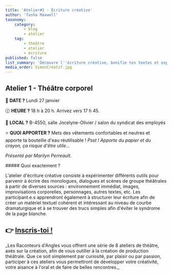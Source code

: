 ```yaml
---
title: 'Atelier#1 - Écriture créative'
author: 'Tasha Maxwell'
taxonomy:
    category:
        - blog
        - atelier
    tag:
        - théâtre
        - atelier
        - écriture
published: false
list_summary: 'Découvre l''écriture créative, bonifie tes textes et expérimente avec l''écriture de monologues, dialoges et scènes de théâtre.'
media_order: SimonCréatif.jpg
---
```


## Atelier 1 - Théâtre corporel
📆 **DATE ?** Lundi 27 janvier

🕧 **HEURE ?** 18 h à 20 h. Arrivez vers 17 h 45.

📍 **LOCAL ?** B-4550, salle Jocelyne-Olivier / salon du syndicat des employés

⭐ **QUOI APPORTER ?** Mets des vêtements confortables et neutres et apporte ta bouteille d'eau réutilisable !
_Psst ! Apporte du papier et du crayon, ça risque d'être utile..._

_Présenté par Marilyn Perreault._
<p>
    <p>
	</p>
</p>
##### Quoi exactement ?

L'atelier d'écriture créative consiste à expérimenter différents outils pour parvenir à écrire des monologues, dialogues et scènes de groupe théâtrales à partir de diverses sources : environnement immédiat, images, improvisations corporelles, personnages, autres textes, etc. Les participant.e.s apprendront également à structurer leur écriture afin de créer un matériel textuel cohérent et intéressant au niveau de courbe dramaturgique et à se trouver des trucs simples afin d'éviter le syndrome de la page blanche.

## 👉 [Inscris-toi !](https://lepointdevente.com/billets/ecriture-hiv2025)

<p>
    <span class="line"></span>
</p>
_Les Raconteurs d'Angles vous offrent une série de 8 ateliers de théâtre, axés sur la création, afin de vous outiller à la création de production théâtrale.
Que ce soit simplement par curiosité, par plaisir ou par passion, participer à ces ateliers vous permettront de développer votre créativité, votre aisance à l'oral et de faire de belles rencontres._
